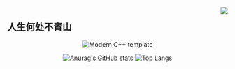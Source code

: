 <img align="right" src="https://count.getloli.com/get/@:Ax-NET-02?theme=rule34">

## 人生何处不青山

<div id="title" align=center>

![Modern C++ template][github-sub-title:img]

[github-sub-title:img]: https://readme-typing-svg.herokuapp.com?font=Segoe+Script&center=true&lines=Ax-NET-02.

[![Anurag's GitHub stats](https://github-readme-stats.vercel.app/api?username=Ax-NET-02&show_icons=true&theme=cobalt)](https://space.bilibili.com/1800727927) ![Top Langs](https://github-readme-stats.vercel.app/api/top-langs/?username=Ax-NET-02&show_icons=true&theme=cobalt)

</div>



